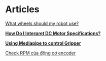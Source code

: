 # Articles

[What wheels should my robot use?](Articles%20acbd2986e3be42e0961fd4ba23deeddb/What%20wheels%20should%20my%20robot%20use%20135bb7f79acd426bbeb6564ac669b538.md)

[**How Do I Interpret DC Motor Specifications?**](Articles%20acbd2986e3be42e0961fd4ba23deeddb/How%20Do%20I%20Interpret%20DC%20Motor%20Specifications%20371005e445034228b3b42e0ac1115300.md)

[**Using Mediapipe to control Gripper**](Articles%20acbd2986e3be42e0961fd4ba23deeddb/Using%20Mediapipe%20to%20control%20Gripper%2077c9110e70b145aaa35c5fdca693d40f.md)

[Check RPM của động cơ encoder](Articles%20acbd2986e3be42e0961fd4ba23deeddb/Check%20RPM%20cu%CC%89a%20%C4%91o%CC%A3%CC%82ng%20co%CC%9B%20encoder%2096a97d37a8e148fdbef01944cefd99d9.md)